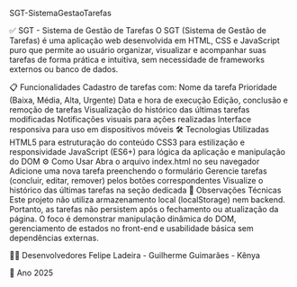 SGT-SistemaGestaoTarefas


✅ SGT - Sistema de Gestão de Tarefas
O SGT (Sistema de Gestão de Tarefas) é uma aplicação web desenvolvida em HTML, CSS e JavaScript puro que permite ao usuário organizar, visualizar e acompanhar suas tarefas de forma prática e intuitiva, sem necessidade de frameworks externos ou banco de dados.

📋 Funcionalidades
Cadastro de tarefas com:
Nome da tarefa
Prioridade (Baixa, Média, Alta, Urgente)
Data e hora de execução
Edição, conclusão e remoção de tarefas
Visualização do histórico das últimas tarefas modificadas
Notificações visuais para ações realizadas
Interface responsiva para uso em dispositivos móveis
🛠️ Tecnologias Utilizadas
HTML5 para estruturação do conteúdo
CSS3 para estilização e responsividade
JavaScript (ES6+) para lógica da aplicação e manipulação do DOM
⚙️ Como Usar
Abra o arquivo index.html no seu navegador
Adicione uma nova tarefa preenchendo o formulário
Gerencie tarefas (concluir, editar, remover) pelos botões correspondentes
Visualize o histórico das últimas tarefas na seção dedicada
📌 Observações Técnicas
Este projeto não utiliza armazenamento local (localStorage) nem backend. Portanto, as tarefas não persistem após o fechamento ou atualização da página. O foco é demonstrar manipulação dinâmica do DOM, gerenciamento de estados no front-end e usabilidade básica sem dependências externas.

👨‍💻 Desenvolvedores
Felipe Ladeira - Guilherme Guimarães - Kênya

📅 Ano
2025

